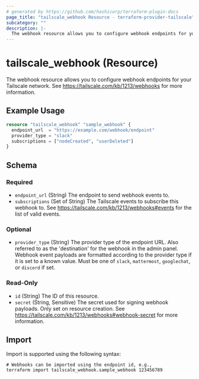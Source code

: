 ```yaml
---
# generated by https://github.com/hashicorp/terraform-plugin-docs
page_title: "tailscale_webhook Resource - terraform-provider-tailscale"
subcategory: ""
description: |-
  The webhook resource allows you to configure webhook endpoints for your Tailscale network. See https://tailscale.com/kb/1213/webhooks for more information.
---
```


# tailscale_webhook (Resource)

The webhook resource allows you to configure webhook endpoints for your Tailscale network. See https://tailscale.com/kb/1213/webhooks for more information.

## Example Usage

```terraform
resource "tailscale_webhook" "sample_webhook" {
  endpoint_url  = "https://example.com/webhook/endpoint"
  provider_type = "slack"
  subscriptions = ["nodeCreated", "userDeleted"]
}
```

<!-- schema generated by tfplugindocs -->
## Schema

### Required

- `endpoint_url` (String) The endpoint to send webhook events to.
- `subscriptions` (Set of String) The Tailscale events to subscribe this webhook to. See https://tailscale.com/kb/1213/webhooks#events for the list of valid events.

### Optional

- `provider_type` (String) The provider type of the endpoint URL. Also referred to as the 'destination' for the webhook in the admin panel. Webhook event payloads are formatted according to the provider type if it is set to a known value. Must be one of `slack`, `mattermost`, `googlechat`, or `discord` if set.

### Read-Only

- `id` (String) The ID of this resource.
- `secret` (String, Sensitive) The secret used for signing webhook payloads. Only set on resource creation. See https://tailscale.com/kb/1213/webhooks#webhook-secret for more information.

## Import

Import is supported using the following syntax:

```shell
# Webhooks can be imported using the endpoint id, e.g.,
terraform import tailscale_webhook.sample_webhook 123456789
```

